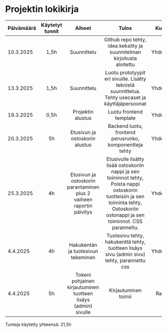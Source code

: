 # Projektin lokikirja


| Päivämäärä  | Käytetyt tunnit | Aiheet |  Tulos | Kuka |
| :---        |     :---:       |     :---:       |     :---:      |     :---:      |
|  10.3.2025 | 1,5h | Suunnittelu  | Github repo tehty, idea keksitty ja suunnitelman kirjoitusta aloitettu | Yhdessä |
|  13.3.2025 | 1,5h | Suunnittelu  | Luotu prototyypit eri sivuille. Lisätty teknistä suunnittelua. Tehty usecaset ja käyttäjäpersoonat | Yhdessä |
|  19.3.2025 | 0,5h | Projektin alustus  | Luotu frontend template | Yhdessä |
|  20.3.2025 | 5h | Etusivun ja ostoskorin alustus  | Backend luotu, frontend perusrunko, komponentteja tehty | Yhdessä |
|  25.3.2025 | 4h | Etusivun ja ostoskorin parantaminen plus 2 vaiheen raportin päivitys | Etusivulle lisätty lisää ostoskoriin nappi ja sen toiminnot tehty, Poista nappi ostoskorin tuotteisiin ja sen toiminta tehty, Ostoskoriin ostonappi ja sen toiminnot. CSS paranneltu. | Yhdessä |
|  4.4.2025 | 4h | Hakukentän ja tuotesivun tekeminen | Tuotesivu tehty, hakukenttä tehty, tuotteen lisäys sivu (admin sivu) tehty, parannettu css | Yhdessä |
|  4.4.2025 | 5h | Tokeni pohjainen kirjautuminen tuotteen lisäys (admin) sivulle | Kirjautuminen toimii | Rami |

Tunteja käytetty yhteensä: 21,5h
